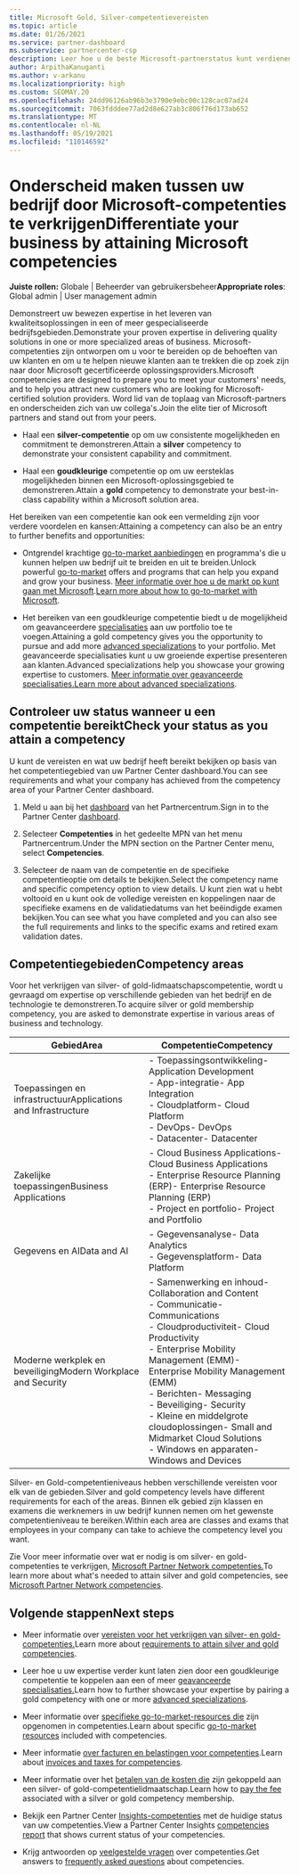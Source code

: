 ```yaml
---
title: Microsoft Gold, Silver-competentievereisten
ms.topic: article
ms.date: 01/26/2021
ms.service: partner-dashboard
ms.subservice: partnercenter-csp
description: Leer hoe u de beste Microsoft-partnerstatus kunt verdienen en nieuwe klanten kunt aan trekken door te voldoen aan competentievereisten om gold- en silver-lidmaatschapsniveaus te verdienen.
author: ArpithaKanuganti
ms.author: v-arkanu
ms.localizationpriority: high
ms.custom: SEOMAY.20
ms.openlocfilehash: 24dd96126ab96b3e3790e9ebc00c128cac07ad24
ms.sourcegitcommit: 7063fdddee77ad2d8e627ab3c806f76d173ab652
ms.translationtype: MT
ms.contentlocale: nl-NL
ms.lasthandoff: 05/19/2021
ms.locfileid: "110146592"
---
```

# <a name="differentiate-your-business-by-attaining-microsoft-competencies"></a><span data-ttu-id="a2867-103">Onderscheid maken tussen uw bedrijf door Microsoft-competenties te verkrijgen</span><span class="sxs-lookup"><span data-stu-id="a2867-103">Differentiate your business by attaining Microsoft competencies</span></span>

<span data-ttu-id="a2867-104">**Juiste rollen:** Globale | Beheerder van gebruikersbeheer</span><span class="sxs-lookup"><span data-stu-id="a2867-104">**Appropriate roles**: Global admin | User management admin</span></span>

<span data-ttu-id="a2867-105">Demonstreert uw bewezen expertise in het leveren van kwaliteitsoplossingen in een of meer gespecialiseerde bedrijfsgebieden.</span><span class="sxs-lookup"><span data-stu-id="a2867-105">Demonstrate your proven expertise in delivering quality solutions in one or more specialized areas of business.</span></span> <span data-ttu-id="a2867-106">Microsoft-competenties zijn ontworpen om u voor te bereiden op de behoeften van uw klanten en om u te helpen nieuwe klanten aan te trekken die op zoek zijn naar door Microsoft gecertificeerde oplossingsproviders.</span><span class="sxs-lookup"><span data-stu-id="a2867-106">Microsoft competencies are designed to prepare you to meet your customers' needs, and to help you attract new customers who are looking for Microsoft-certified solution providers.</span></span> <span data-ttu-id="a2867-107">Word lid van de toplaag van Microsoft-partners en onderscheiden zich van uw collega's.</span><span class="sxs-lookup"><span data-stu-id="a2867-107">Join the elite tier of Microsoft partners and stand out from your peers.</span></span>

- <span data-ttu-id="a2867-108">Haal een **silver-competentie** op om uw consistente mogelijkheden en commitment te demonstreren.</span><span class="sxs-lookup"><span data-stu-id="a2867-108">Attain a **silver** competency to demonstrate your consistent capability and commitment.</span></span>

- <span data-ttu-id="a2867-109">Haal een **goudkleurige** competentie op om uw eersteklas mogelijkheden binnen een Microsoft-oplossingsgebied te demonstreren.</span><span class="sxs-lookup"><span data-stu-id="a2867-109">Attain a **gold** competency to demonstrate your best-in-class capability within a Microsoft solution area.</span></span>

<span data-ttu-id="a2867-110">Het bereiken van een competentie kan ook een vermelding zijn voor verdere voordelen en kansen:</span><span class="sxs-lookup"><span data-stu-id="a2867-110">Attaining a competency can also be an entry to further benefits and opportunities:</span></span>

- <span data-ttu-id="a2867-111">Ontgrendel krachtige [go-to-market aanbiedingen](mpn-learn-about-go-to-market-benefits.md) en programma's die u kunnen helpen uw bedrijf uit te breiden en uit te breiden.</span><span class="sxs-lookup"><span data-stu-id="a2867-111">Unlock powerful [go-to-market](mpn-learn-about-go-to-market-benefits.md) offers and programs that can help you expand and grow your business.</span></span> <span data-ttu-id="a2867-112">[Meer informatie over hoe u de markt op kunt gaan met Microsoft](https://partner.microsoft.com/solutions/go-to-market).</span><span class="sxs-lookup"><span data-stu-id="a2867-112">[Learn more about how to go-to-market with Microsoft](https://partner.microsoft.com/solutions/go-to-market).</span></span>

- <span data-ttu-id="a2867-113">Het bereiken van een goudkleurige competentie biedt u de mogelijkheid om geavanceerdere [specialisaties](advanced-specializations.md) aan uw portfolio toe te voegen.</span><span class="sxs-lookup"><span data-stu-id="a2867-113">Attaining a gold competency gives you the opportunity to pursue and add more [advanced specializations](advanced-specializations.md) to your portfolio.</span></span> <span data-ttu-id="a2867-114">Met geavanceerde specialisaties kunt u uw groeiende expertise presenteren aan klanten.</span><span class="sxs-lookup"><span data-stu-id="a2867-114">Advanced specializations help you showcase your growing expertise to customers.</span></span> <span data-ttu-id="a2867-115">[Meer informatie over geavanceerde specialisaties.](https://partner.microsoft.com/membership/advanced-specialization)</span><span class="sxs-lookup"><span data-stu-id="a2867-115">[Learn more about advanced specializations](https://partner.microsoft.com/membership/advanced-specialization).</span></span>

## <a name="check-your-status-as-you-attain-a-competency"></a><span data-ttu-id="a2867-116">Controleer uw status wanneer u een competentie bereikt</span><span class="sxs-lookup"><span data-stu-id="a2867-116">Check your status as you attain a competency</span></span>

<span data-ttu-id="a2867-117">U kunt de vereisten en wat uw bedrijf heeft bereikt bekijken op basis van het competentiegebied van uw Partner Center dashboard.</span><span class="sxs-lookup"><span data-stu-id="a2867-117">You can see requirements and what your company has achieved from the competency area of your Partner Center dashboard.</span></span>

1. <span data-ttu-id="a2867-118">Meld u aan bij het [dashboard](https://partner.microsoft.com/dashboard/home) van het Partnercentrum.</span><span class="sxs-lookup"><span data-stu-id="a2867-118">Sign in to the Partner Center [dashboard](https://partner.microsoft.com/dashboard/home).</span></span>

2. <span data-ttu-id="a2867-119">Selecteer **Competenties** in het gedeelte MPN van het menu Partnercentrum.</span><span class="sxs-lookup"><span data-stu-id="a2867-119">Under the MPN section on the Partner Center menu, select **Competencies**.</span></span>

3. <span data-ttu-id="a2867-120">Selecteer de naam van de competentie en de specifieke competentieoptie om details te bekijken.</span><span class="sxs-lookup"><span data-stu-id="a2867-120">Select the competency name and specific competency option to view details.</span></span> <span data-ttu-id="a2867-121">U kunt zien wat u hebt voltooid en u kunt ook de volledige vereisten en koppelingen naar de specifieke examens en de validatiedatums van het beëindigde examen bekijken.</span><span class="sxs-lookup"><span data-stu-id="a2867-121">You can see what you have completed and you can also see the full requirements and links to the specific exams and retired exam validation dates.</span></span>

## <a name="competency-areas"></a><span data-ttu-id="a2867-122">Competentiegebieden</span><span class="sxs-lookup"><span data-stu-id="a2867-122">Competency areas</span></span>

<span data-ttu-id="a2867-123">Voor het verkrijgen van silver- of gold-lidmaatschapscompetentie, wordt u gevraagd om expertise op verschillende gebieden van het bedrijf en de technologie te demonstreren.</span><span class="sxs-lookup"><span data-stu-id="a2867-123">To acquire silver or gold membership competency, you are asked to demonstrate expertise in various areas of business and technology.</span></span>

|<span data-ttu-id="a2867-124">**Gebied**</span><span class="sxs-lookup"><span data-stu-id="a2867-124">**Area**</span></span>            |<span data-ttu-id="a2867-125">**Competentie**</span><span class="sxs-lookup"><span data-stu-id="a2867-125">**Competency**</span></span>                    |
|--------------------|--------------------------------|
|<span data-ttu-id="a2867-126">Toepassingen en infrastructuur</span><span class="sxs-lookup"><span data-stu-id="a2867-126">Applications and Infrastructure</span></span>| <span data-ttu-id="a2867-127">- Toepassingsontwikkeling</span><span class="sxs-lookup"><span data-stu-id="a2867-127">- Application Development</span></span><br/> <span data-ttu-id="a2867-128">- App-integratie</span><span class="sxs-lookup"><span data-stu-id="a2867-128">- App Integration</span></span><br/> <span data-ttu-id="a2867-129">- Cloudplatform</span><span class="sxs-lookup"><span data-stu-id="a2867-129">- Cloud Platform</span></span><br/> <span data-ttu-id="a2867-130">- DevOps</span><span class="sxs-lookup"><span data-stu-id="a2867-130">- DevOps</span></span><br/> <span data-ttu-id="a2867-131">- Datacenter</span><span class="sxs-lookup"><span data-stu-id="a2867-131">- Datacenter</span></span> |
|<span data-ttu-id="a2867-132">Zakelijke toepassingen</span><span class="sxs-lookup"><span data-stu-id="a2867-132">Business Applications</span></span> | <span data-ttu-id="a2867-133">- Cloud Business Applications</span><span class="sxs-lookup"><span data-stu-id="a2867-133">- Cloud Business Applications</span></span></br> <span data-ttu-id="a2867-134">- Enterprise Resource Planning (ERP)</span><span class="sxs-lookup"><span data-stu-id="a2867-134">- Enterprise Resource Planning (ERP)</span></span></br> <span data-ttu-id="a2867-135">- Project en portfolio</span><span class="sxs-lookup"><span data-stu-id="a2867-135">- Project and Portfolio</span></span> |
|<span data-ttu-id="a2867-136">Gegevens en AI</span><span class="sxs-lookup"><span data-stu-id="a2867-136">Data and AI</span></span>| <span data-ttu-id="a2867-137">- Gegevensanalyse</span><span class="sxs-lookup"><span data-stu-id="a2867-137">- Data Analytics</span></span><br/> <span data-ttu-id="a2867-138">- Gegevensplatform</span><span class="sxs-lookup"><span data-stu-id="a2867-138">- Data Platform</span></span> |
|<span data-ttu-id="a2867-139">Moderne werkplek en beveiliging</span><span class="sxs-lookup"><span data-stu-id="a2867-139">Modern Workplace and Security</span></span> | <span data-ttu-id="a2867-140">- Samenwerking en inhoud</span><span class="sxs-lookup"><span data-stu-id="a2867-140">- Collaboration and Content</span></span><br/> <span data-ttu-id="a2867-141">- Communicatie</span><span class="sxs-lookup"><span data-stu-id="a2867-141">- Communications</span></span><br/> <span data-ttu-id="a2867-142">- Cloudproductiviteit</span><span class="sxs-lookup"><span data-stu-id="a2867-142">- Cloud Productivity</span></span><br/> <span data-ttu-id="a2867-143">- Enterprise Mobility Management (EMM)</span><span class="sxs-lookup"><span data-stu-id="a2867-143">- Enterprise Mobility Management (EMM)</span></span><br/> <span data-ttu-id="a2867-144">- Berichten</span><span class="sxs-lookup"><span data-stu-id="a2867-144">- Messaging</span></span><br/> <span data-ttu-id="a2867-145">- Beveiliging</span><span class="sxs-lookup"><span data-stu-id="a2867-145">- Security</span></span><br/> <span data-ttu-id="a2867-146">- Kleine en middelgrote cloudoplossingen</span><span class="sxs-lookup"><span data-stu-id="a2867-146">- Small and Midmarket Cloud Solutions</span></span><br/> <span data-ttu-id="a2867-147">- Windows en apparaten</span><span class="sxs-lookup"><span data-stu-id="a2867-147">- Windows and Devices</span></span> |

<span data-ttu-id="a2867-148">Silver- en Gold-competentieniveaus hebben verschillende vereisten voor elk van de gebieden.</span><span class="sxs-lookup"><span data-stu-id="a2867-148">Silver and gold competency levels have different requirements for each of the areas.</span></span> <span data-ttu-id="a2867-149">Binnen elk gebied zijn klassen en examens die werknemers in uw bedrijf kunnen nemen om het gewenste competentieniveau te bereiken.</span><span class="sxs-lookup"><span data-stu-id="a2867-149">Within each area are classes and exams that employees in your company can take to achieve the competency level you want.</span></span> 

<span data-ttu-id="a2867-150">Zie Voor meer informatie over wat er nodig is om silver- en gold-competenties te verkrijgen, [Microsoft Partner Network competenties.](https://partner.microsoft.com/membership/competencies)</span><span class="sxs-lookup"><span data-stu-id="a2867-150">To learn more about what's needed to attain silver and gold competencies, see [Microsoft Partner Network competencies](https://partner.microsoft.com/membership/competencies).</span></span>

## <a name="next-steps"></a><span data-ttu-id="a2867-151">Volgende stappen</span><span class="sxs-lookup"><span data-stu-id="a2867-151">Next steps</span></span>

- <span data-ttu-id="a2867-152">Meer informatie over [vereisten voor het verkrijgen van silver- en gold-competenties.](https://partner.microsoft.com/membership/competencies)</span><span class="sxs-lookup"><span data-stu-id="a2867-152">Learn more about [requirements to attain silver and gold competencies](https://partner.microsoft.com/membership/competencies).</span></span>

- <span data-ttu-id="a2867-153">Leer hoe u uw expertise verder kunt laten zien door een goudkleurige competentie te koppelen aan een of meer [geavanceerde specialisaties.](advanced-specializations.md)</span><span class="sxs-lookup"><span data-stu-id="a2867-153">Learn how to further showcase your expertise by pairing a gold competency with one or more [advanced specializations](advanced-specializations.md).</span></span>

- <span data-ttu-id="a2867-154">Meer informatie over [specifieke go-to-market-resources die](mpn-learn-about-go-to-market-benefits.md) zijn opgenomen in competenties.</span><span class="sxs-lookup"><span data-stu-id="a2867-154">Learn about specific [go-to-market resources](mpn-learn-about-go-to-market-benefits.md) included with competencies.</span></span>

- <span data-ttu-id="a2867-155">Meer informatie [over facturen en belastingen voor competenties](mpn-view-print-maps-invoice.md).</span><span class="sxs-lookup"><span data-stu-id="a2867-155">Learn about [invoices and taxes for competencies](mpn-view-print-maps-invoice.md).</span></span>

- <span data-ttu-id="a2867-156">Meer informatie over het [betalen van de kosten die](mpn-pay-fee-silver-gold-competency.md) zijn gekoppeld aan een silver- of gold-competentielidmaatschap.</span><span class="sxs-lookup"><span data-stu-id="a2867-156">Learn how to [pay the fee](mpn-pay-fee-silver-gold-competency.md) associated with a silver or gold competency membership.</span></span>

- <span data-ttu-id="a2867-157">Bekijk een Partner Center [Insights-competenties](pci-competencies-report.md) met de huidige status van uw competenties.</span><span class="sxs-lookup"><span data-stu-id="a2867-157">View a Partner Center Insights [competencies report](pci-competencies-report.md) that shows current status of your competencies.</span></span>

- <span data-ttu-id="a2867-158">Krijg antwoorden op [veelgestelde vragen](competencies-faq.md) over competenties.</span><span class="sxs-lookup"><span data-stu-id="a2867-158">Get answers to [frequently asked questions](competencies-faq.md) about competencies.</span></span>
